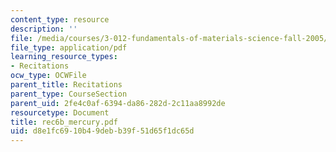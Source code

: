 ```yaml
---
content_type: resource
description: ''
file: /media/courses/3-012-fundamentals-of-materials-science-fall-2005/d8e1fc6910b49debb39f51d65f1dc65d_rec6b_mercury.pdf
file_type: application/pdf
learning_resource_types:
- Recitations
ocw_type: OCWFile
parent_title: Recitations
parent_type: CourseSection
parent_uid: 2fe4c0af-6394-da86-282d-2c11aa8992de
resourcetype: Document
title: rec6b_mercury.pdf
uid: d8e1fc69-10b4-9deb-b39f-51d65f1dc65d
---
```

